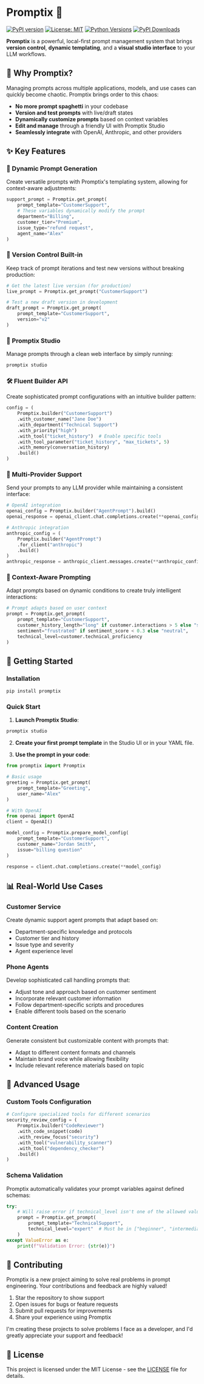 # Promptix 🧩

[![PyPI version](https://badge.fury.io/py/promptix.svg)](https://badge.fury.io/py/promptix)
[![License: MIT](https://img.shields.io/badge/License-MIT-yellow.svg)](https://opensource.org/licenses/MIT)
[![Python Versions](https://img.shields.io/pypi/pyversions/promptix.svg)](https://pypi.org/project/promptix/)
[![PyPI Downloads](https://static.pepy.tech/badge/promptix)](https://pepy.tech/projects/promptix)

**Promptix** is a powerful, local-first prompt management system that brings **version control**, **dynamic templating**, and a **visual studio interface** to your LLM workflows.

## 🌟 Why Promptix?

Managing prompts across multiple applications, models, and use cases can quickly become chaotic. Promptix brings order to this chaos:

- **No more prompt spaghetti** in your codebase
- **Version and test prompts** with live/draft states
- **Dynamically customize prompts** based on context variables
- **Edit and manage** through a friendly UI with Promptix Studio
- **Seamlessly integrate** with OpenAI, Anthropic, and other providers

## ✨ Key Features

### 🎯 Dynamic Prompt Generation
Create versatile prompts with Promptix's templating system, allowing for context-aware adjustments:

```python
support_prompt = Promptix.get_prompt(
    prompt_template="CustomerSupport",
    # These variables dynamically modify the prompt
    department="Billing",
    customer_tier="Premium",
    issue_type="refund request",
    agent_name="Alex"
)
```

### 🔄 Version Control Built-in
Keep track of prompt iterations and test new versions without breaking production:

```python
# Get the latest live version (for production)
live_prompt = Promptix.get_prompt("CustomerSupport")

# Test a new draft version in development
draft_prompt = Promptix.get_prompt(
    prompt_template="CustomerSupport", 
    version="v2"
)
```

### 🎨 Promptix Studio
Manage prompts through a clean web interface by simply running:

```bash
promptix studio
```

### 🛠️ Fluent Builder API
Create sophisticated prompt configurations with an intuitive builder pattern:

```python
config = (
    Promptix.builder("CustomerSupport")
    .with_customer_name("Jane Doe")
    .with_department("Technical Support")
    .with_priority("high")
    .with_tool("ticket_history")  # Enable specific tools
    .with_tool_parameter("ticket_history", "max_tickets", 5)
    .with_memory(conversation_history)
    .build()
)
```

### 🤖 Multi-Provider Support
Send your prompts to any LLM provider while maintaining a consistent interface:

```python
# OpenAI integration
openai_config = Promptix.builder("AgentPrompt").build()
openai_response = openai_client.chat.completions.create(**openai_config)

# Anthropic integration
anthropic_config = (
    Promptix.builder("AgentPrompt")
    .for_client("anthropic")
    .build()
)
anthropic_response = anthropic_client.messages.create(**anthropic_config)
```

### 🧠 Context-Aware Prompting
Adapt prompts based on dynamic conditions to create truly intelligent interactions:

```python
# Prompt adapts based on user context
prompt = Promptix.get_prompt(
    prompt_template="CustomerSupport",
    customer_history_length="long" if customer.interactions > 5 else "short",
    sentiment="frustrated" if sentiment_score < 0.3 else "neutral",
    technical_level=customer.technical_proficiency
)
```

## 🚀 Getting Started

### Installation

```bash
pip install promptix
```

### Quick Start

1. **Launch Promptix Studio**:
```bash
promptix studio
```

2. **Create your first prompt template** in the Studio UI or in your YAML file.

3. **Use the prompt in your code**:
```python
from promptix import Promptix

# Basic usage
greeting = Promptix.get_prompt(
    prompt_template="Greeting",
    user_name="Alex"
)

# With OpenAI
from openai import OpenAI
client = OpenAI()

model_config = Promptix.prepare_model_config(
    prompt_template="CustomerSupport",
    customer_name="Jordan Smith",
    issue="billing question"
)

response = client.chat.completions.create(**model_config)
```

## 📊 Real-World Use Cases

### Customer Service
Create dynamic support agent prompts that adapt based on:
- Department-specific knowledge and protocols
- Customer tier and history
- Issue type and severity
- Agent experience level

### Phone Agents
Develop sophisticated call handling prompts that:
- Adjust tone and approach based on customer sentiment
- Incorporate relevant customer information
- Follow department-specific scripts and procedures
- Enable different tools based on the scenario

### Content Creation
Generate consistent but customizable content with prompts that:
- Adapt to different content formats and channels
- Maintain brand voice while allowing flexibility
- Include relevant reference materials based on topic

## 🧪 Advanced Usage

### Custom Tools Configuration

```python
# Configure specialized tools for different scenarios
security_review_config = (
    Promptix.builder("CodeReviewer")
    .with_code_snippet(code)
    .with_review_focus("security")
    .with_tool("vulnerability_scanner")
    .with_tool("dependency_checker")
    .build()
)
```

### Schema Validation

Promptix automatically validates your prompt variables against defined schemas:

```python
try:
    # Will raise error if technical_level isn't one of the allowed values
    prompt = Promptix.get_prompt(
        prompt_template="TechnicalSupport",
        technical_level="expert"  # Must be in ["beginner", "intermediate", "advanced"]
    )
except ValueError as e:
    print(f"Validation Error: {str(e)}")
```

## 🤝 Contributing

Promptix is a new project aiming to solve real problems in prompt engineering. Your contributions and feedback are highly valued!

1. Star the repository to show support
2. Open issues for bugs or feature requests
3. Submit pull requests for improvements
4. Share your experience using Promptix

I'm creating these projects to solve problems I face as a developer, and I'd greatly appreciate your support and feedback!

## 📄 License

This project is licensed under the MIT License - see the [LICENSE](LICENSE) file for details. 